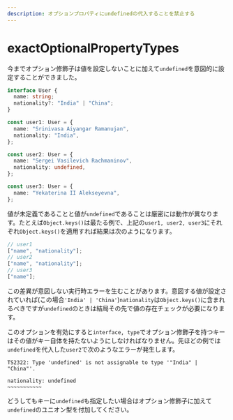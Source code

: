 ```yaml
---
description: オプションプロパティにundefinedの代入することを禁止する
---
```


# exactOptionalPropertyTypes

今までオプション修飾子は値を設定しないことに加えて`undefined`を意図的に設定することができました。

```typescript
interface User {
  name: string;
  nationality?: "India" | "China";
}

const user1: User = {
  name: "Srinivasa Aiyangar Ramanujan",
  nationality: "India",
};

const user2: User = {
  name: "Sergei Vasilevich Rachmaninov",
  nationality: undefined,
};

const user3: User = {
  name: "Yekaterina II Alekseyevna",
};
```

値が未定義であることと値が`undefined`であることは厳密には動作が異なります。たとえば`Object.keys()`は最たる例で、上記の`user1, user2, user3`にそれぞれ`Object.keys()`を適用すれば結果は次のようになります。

```typescript
// user1
["name", "nationality"];
// user2
["name", "nationality"];
// user3
["name"];
```

この差異が意図しない実行時エラーを生むことがあります。意図する値が設定されていれば(この場合`'India' | 'China'`)`nationality`は`Object.keys()`に含まれるべきですが`undefined`のときは結局その先で値の存在チェックが必要になります。

このオプションを有効にすると`interface, type`でオプション修飾子を持つキーはその値がキー自体を持たないようにしなければなりません。先ほどの例では`undefined`を代入した`user2`で次のようなエラーが発生します。

```text
TS2322: Type 'undefined' is not assignable to type '"India" | "China"'.

nationality: undefined
~~~~~~~~~~~
```

どうしてもキーに`undefined`も指定したい場合はオプション修飾子に加えて`undefined`のユニオン型を付加してください。
